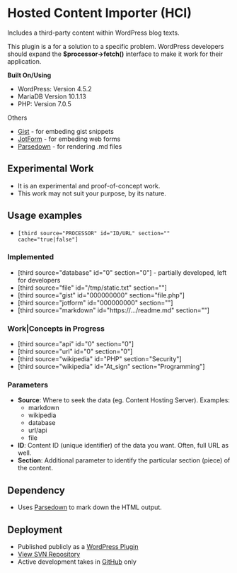# Hosted Content Importer (HCI)

Includes a third-party content within WordPress blog texts.

This plugin is a for a solution to a specific problem. WordPress developers should expand the **$processor->fetch()** interface to make it work for their application.

**Built On/Using**

 * WordPress: Version 4.5.2
 * MariaDB Version 10.1.13
 * PHP: Version 7.0.5

Others

 * [Gist](https://gist.github.com/) - for embeding gist snippets
 * [JotForm](https://jotform.com/) - for embeding web forms
 * [Parsedown](https://github.com/erusev/parsedown) - for rendering .md files


## Experimental Work

 * It is an experimental and proof-of-concept work.
 * This work may not suit your purpose, by its nature.


## Usage examples

 * `[third source="PROCESSOR" id="ID/URL" section="" cache="true|false"]`


### Implemented

 * [third source="database" id="0" section="0"] - partially developed, left for developers
 * [third source="file" id="/tmp/static.txt" section=""]
 * [third source="gist" id="000000000" section="file.php"]
 * [third source="jotform" id="000000000" section=""]
 * [third source="markdown" id="https://.../readme.md" section=""]


### Work|Concepts in Progress

 * [third source="api" id="0" section="0"]
 * [third source="url" id="0" section="0"]
 * [third source="wikipedia" id="PHP" section="Security"]
 * [third source="wikipedia" id="At_sign" section="Programming"]


### Parameters

 * **Source**: Where to seek the data (eg. Content Hosting Server). Examples:
    - markdown
    - wikipedia
    - database
    - url/api
    - file
 * **ID**: Content ID (unique identifier) of the data you want. Often, full URL as well.
 * **Section**: Additional parameter to identify the particular section (piece) of the content.


## Dependency

 * Uses [Parsedown](http://parsedown.org) to mark down the HTML output.


## Deployment

 * Published publicly as a [WordPress Plugin](https://wordpress.org/plugins/hosted-content-importer/)
 * [View SVN Repository](https://plugins.svn.wordpress.org/hosted-content-importer/)
 * Active development takes in [GitHub](https://github.com/bimalpoudel/hosted-content-importer) only
